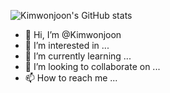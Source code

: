 ![Kimwonjoon's GitHub stats](https://github-readme-stats.vercel.app/api?username=Kimwonjoon&show_icons=true)

- 👋 Hi, I’m @Kimwonjoon
- 👀 I’m interested in ...
- 🌱 I’m currently learning ...
- 💞️ I’m looking to collaborate on ...
- 📫 How to reach me ...

<!---
Kimwonjoon/Kimwonjoon is a ✨ special ✨ repository because its `README.md` (this file) appears on your GitHub profile.
You can click the Preview link to take a look at your changes.
--->
